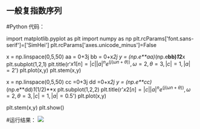 ## 一般复指数序列
#Python 代码：

import matplotlib.pyplot as plt
import numpy as np
plt.rcParams['font.sans-serif']=['SimHei']
plt.rcParams['axes.unicode_minus']=False

x = np.linspace(0,5,50)
aa = 0+3j
bb = 0+x*2j
y = (np.e**aa)*(np.e**bb)*1*2**x
plt.subplot(1,2,1)
plt.title(r'$x1[n]=|c||a|^n e^(j(ωn+θ)),ω=2,θ=3,|c|=1,|a|=2$')
plt.plot(x,y)
plt.stem(x,y)

x = np.linspace(0,5,50)
cc =0+3j
dd =0+x*2j
y = (np.e**cc)*(np.e**dd)*1*(1/2)**x
plt.subplot(1,2,2)
plt.title(r'$x2[n]=|c||a|^n e^(j(ωn+θ)),ω=2,θ=3,|c|=1,|a|=0.5$')
plt.plot(x,y)

plt.stem(x,y)
plt.show()

#运行结果：
![](http://m.qpic.cn/psb?/V105YmJH2gZua8/zh3sIXREHiQO8cWd5KuoCFtWolSPq6Is.vSnVq3s*Gg!/b/dDUBAAAAAAAA&bo=gAfXAwAAAAADF2E!&rf=viewer_4)
